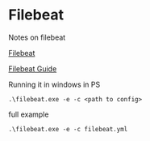# Filebeat

Notes on filebeat

[Filebeat](https://www.elastic.co/downloads/beats/filebeat)

[Filebeat Guide](https://www.elastic.co/guide/en/beats/filebeat/current/filebeat-installation-configuration.html)

Running it in windows in PS

    .\filebeat.exe -e -c <path to config>

full example 

    .\filebeat.exe -e -c filebeat.yml

